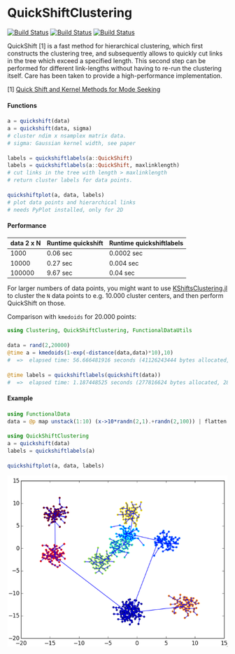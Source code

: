 # QuickShiftClustering

[![Build Status](https://travis-ci.org/rened/QuickShiftClustering.jl.png)](https://travis-ci.org/rened/QuickShiftClustering.jl)
[![Build Status](http://pkg.julialang.org/badges/QuickShiftClustering_0.4.svg)](http://pkg.julialang.org/?pkg=QuickShiftClustering&ver=0.4)
[![Build Status](http://pkg.julialang.org/badges/QuickShiftClustering_0.5.svg)](http://pkg.julialang.org/?pkg=QuickShiftClustering&ver=0.5)


QuickShift [1] is a fast method for hierarchical clustering, which first constructs the clustering tree, and subsequently allows to quickly cut links in the tree which exceed a specified length. This second step can be performed for different link-lengths without having to re-run the clustering itself. Care has been taken to provide a high-performance implementation.

[1] [Quick Shift and Kernel Methods
for Mode Seeking](http://cronos.rutgers.edu/~meer/TEACH/ADD/vedaldiS08quick.pdf)

#### Functions

```jl
a = quickshift(data)
a = quickshift(data, sigma)
# cluster ndim x nsamplex matrix data.
# sigma: Gaussian kernel width, see paper

labels = quickshiftlabels(a::QuickShift)
labels = quickshiftlabels(a::QuickShift, maxlinklength)
# cut links in the tree with length > maxlinklength
# return cluster labels for data points.

quickshiftplot(a, data, labels)
# plot data points and hierarchical links
# needs PyPlot installed, only for 2D
```

#### Performance

data 2 x N | Runtime quickshift | Runtime quickshiftlabels
-----------|--------------------|-------------------------
1000       | 0.06 sec           | 0.0002 sec              
10000      | 0.27 sec           | 0.004 sec               
100000     | 9.67 sec           | 0.04 sec                

For larger numbers of data points, you might want to use [KShiftsClustering.jl](https://github.com/rened/KShiftsClustering.jl) to cluster the `N` data points to e.g. 10.000 cluster centers, and then perform QuickShift on those.

Comparison with `kmedoids` for 20.000 points:

```jl
using Clustering, QuickShiftClustering, FunctionalDataUtils

data = rand(2,20000)
@time a = kmedoids(1-exp(-distance(data,data)*10),10)
#  =>  elapsed time: 56.666481916 seconds (41126243444 bytes allocated, 15.31% gc time)

@time labels = quickshiftlabels(quickshift(data))
#  =>  elapsed time: 1.187448525 seconds (277816624 bytes allocated, 28.79% gc time)
```


#### Example

```jl
using FunctionalData
data = @p map unstack(1:10) (x->10*randn(2,1).+randn(2,100)) | flatten

using QuickShiftClustering
a = quickshift(data)           
labels = quickshiftlabels(a)   

quickshiftplot(a, data, labels)
```

![](example.png)
